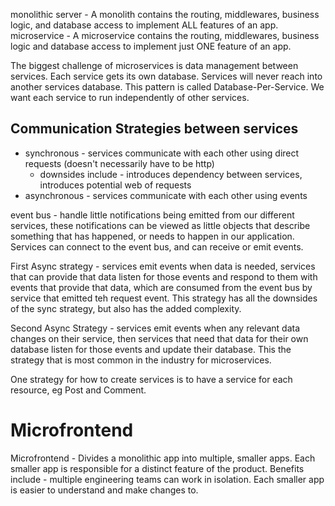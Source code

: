 monolithic server - A monolith contains the routing, middlewares, business logic, and database access to implement ALL features of an app. 
microservice - A microservice contains the routing, middlewares, business logic and database access to implement just ONE feature of an app.

The biggest challenge of microservices is data management between services. 
Each service gets its own database. Services will never reach into another services database. This pattern is called Database-Per-Service. 
We want each service to run independently of other services.


## Communication Strategies between services
- synchronous - services communicate with each other using direct requests (doesn't necessarily have to be http) 
    - downsides include - introduces dependency between services, introduces potential web of requests
- asynchronous - services communicate with each other using events

event bus - handle little notifications being emitted from our different services, these notifications can be viewed as little objects that describe something that has happened, or needs to happen in our application. Services can connect to the event bus, and can receive or emit events.

First Async strategy - services emit events when data is needed, services that can provide that data listen for those events and respond to them with events that provide that data, which are consumed from the event bus by service that emitted teh request event. This strategy has all the downsides of the sync strategy, but also has the added complexity.

Second Async Strategy - services emit events when any relevant data changes on their service, then services that need that data for their own database listen for those events and update their database. This the strategy that is most common in the industry for microservices.

One strategy for how to create services is to have a service for each resource, eg Post and Comment.


# Microfrontend
Microfrontend - Divides a monolithic app into multiple, smaller apps. Each smaller app is responsible for a distinct feature of the product. Benefits include - multiple engineering teams can work in isolation. Each smaller app is easier to understand and make changes to. 

